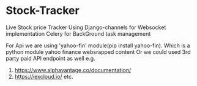 # Stock-Tracker
Live Stock price Tracker Using Django-channels for Websocket implementation Celery for BackGround task management

For Api we are using 'yahoo-fin' module(pip install yahoo-fin). Which is a python module yahoo finance websrapped content
Or we could used 3rd party paid API endpoint as well
e.g.
1. https://www.alphavantage.co/documentation/
2. https://iexcloud.io/
etc.

